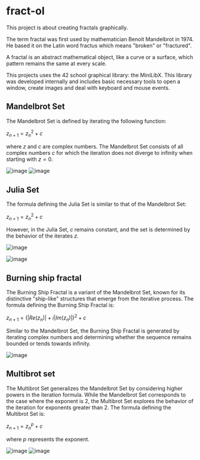 # fract-ol

This project is about creating fractals graphically.

The term fractal was first used by mathematician Benoit Mandelbrot in 1974. He based
it on the Latin word fractus which means "broken" or "fractured".

A fractal is an abstract mathematical object, like a curve or a surface, which pattern
remains the same at every scale.

This projects uses the 42 school graphical library: the MiniLibX. This library was
developed internally and includes basic necessary tools to open a window, create images
and deal with keyboard and mouse events.

## Mandelbrot Set
The Mandelbrot Set is defined by iterating the following function:

$` z_{n+1} = z_{n}^2 + c `$

where $` z `$ and $` c `$ are complex numbers. The Mandelbrot Set consists of all complex numbers $` c `$ for which the iteration does not diverge to infinity when starting with $` z = 0 `$.

![image](https://github.com/valentinefleith/fract-ol/assets/125041345/93526be5-7410-4c09-a401-02286b105d63)
![image](https://github.com/valentinefleith/fract-ol/assets/125041345/4e58913d-1e24-4d3f-906b-1f9bb0a31575)


## Julia Set

The formula defining the Julia Set is similar to that of the Mandelbrot Set:

$`z_{n+1} = z_{n}^2 + c`$

However, in the Julia Set, $`c`$ remains constant, and the set is determined by the behavior of the iterates $`z`$. 


![image](https://github.com/valentinefleith/fract-ol/assets/125041345/dc3d50a3-4897-44b6-85b2-27706be87976)

![image](https://github.com/valentinefleith/fract-ol/assets/125041345/390808b1-4cdd-49ba-8561-3afd9ac8c568)

## Burning ship fractal
The Burning Ship Fractal is a variant of the Mandelbrot Set, known for its distinctive "ship-like" structures that emerge from the iterative process. The formula defining the Burning Ship Fractal is:

$`z_{n+1} = (|Re(z_n)| + i|Im(z_n)|)^2 + c`$

Similar to the Mandelbrot Set, the Burning Ship Fractal is generated by iterating complex numbers and determining whether the sequence remains bounded or tends towards infinity.

![image](https://github.com/valentinefleith/fract-ol/assets/125041345/ab32ee6e-5834-4b06-8372-28e48b941a75)

## Multibrot set

The Multibrot Set generalizes the Mandelbrot Set by considering higher powers in the iteration formula. While the Mandelbrot Set corresponds to the case where the exponent is 2, the Multibrot Set explores the behavior of the iteration for exponents greater than 2. The formula defining the Multibrot Set is:

$`z_{n+1} = z_{n}^p + c`$

where $`p`$ represents the exponent.

![image](https://github.com/valentinefleith/fract-ol/assets/125041345/74da7aec-d083-42e7-9682-5befc9e1cbc2)
![image](https://github.com/valentinefleith/fract-ol/assets/125041345/d1851b5e-80e3-4c96-a094-25753f1a18c2)


